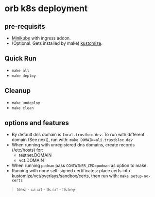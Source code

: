 # orb k8s deployment #


## pre-requisits
* [Minikube](https://minikube.sigs.k8s.io/docs/start/) with ingress addon.
* (Optional: Gets installed by make) [kustomize](https://kubectl.docs.kubernetes.io/installation/kustomize/).

## Quick Run
* `make all`
* `make deploy`

## Cleanup
* `make undeploy`
* `make clean`

## options and features
* By default dns domain is `local.trustboc.dev`. To run with different domain (See next), run with: `make DOMAIN=ali.trustbloc.dev`
* When running with unregistered dns domains, create records (/etc/hosts) for:
	- testnet.DOMAIN
	- vct.DOMAIN
* When running `podman` pass `CONTAINER_CMD=podman` as option to make.
* Running with none self-signed certificates: place certs into kustomize/vct/overlays/sandbox/certs, then run with: `make setup-no-certs`
>files:
	- ca.crt
	- tls.crt
	- tls.key

